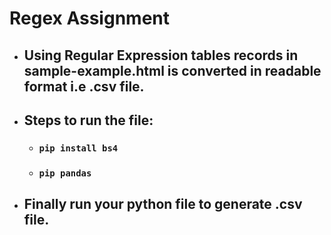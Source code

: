 # Regex Assignment
- ## Using Regular Expression tables records in sample-example.html is converted in readable format i.e .csv file.
- ## Steps to run the file:
  - ### <code>pip install bs4</code>
  - ### <code>pip pandas </code>
- ## Finally run your python file to generate .csv file.
